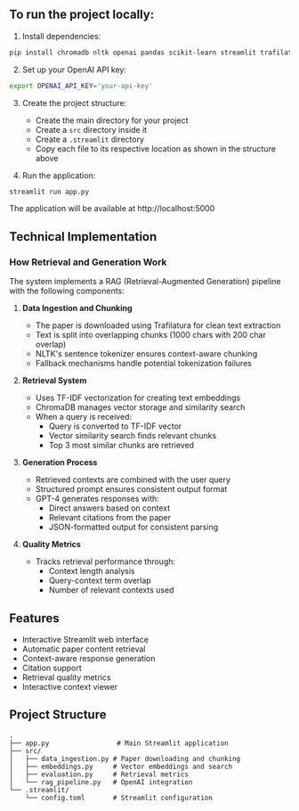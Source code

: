 ## To run the project locally:

1. Install dependencies:
```bash
pip install chromadb nltk openai pandas scikit-learn streamlit trafilatura
```

2. Set up your OpenAI API key:
```bash
export OPENAI_API_KEY='your-api-key'
```

3. Create the project structure:
   - Create the main directory for your project
   - Create a `src` directory inside it
   - Create a `.streamlit` directory
   - Copy each file to its respective location as shown in the structure above

4. Run the application:
```bash
streamlit run app.py
```

The application will be available at http://localhost:5000


## Technical Implementation

### How Retrieval and Generation Work

The system implements a RAG (Retrieval-Augmented Generation) pipeline with the following components:

1. **Data Ingestion and Chunking**
   - The paper is downloaded using Trafilatura for clean text extraction
   - Text is split into overlapping chunks (1000 chars with 200 char overlap)
   - NLTK's sentence tokenizer ensures context-aware chunking
   - Fallback mechanisms handle potential tokenization failures

2. **Retrieval System**
   - Uses TF-IDF vectorization for creating text embeddings
   - ChromaDB manages vector storage and similarity search
   - When a query is received:
     - Query is converted to TF-IDF vector
     - Vector similarity search finds relevant chunks
     - Top 3 most similar chunks are retrieved

3. **Generation Process**
   - Retrieved contexts are combined with the user query
   - Structured prompt ensures consistent output format
   - GPT-4 generates responses with:
     - Direct answers based on context
     - Relevant citations from the paper
     - JSON-formatted output for consistent parsing

4. **Quality Metrics**
   - Tracks retrieval performance through:
     - Context length analysis
     - Query-context term overlap
     - Number of relevant contexts used

## Features
- Interactive Streamlit web interface
- Automatic paper content retrieval
- Context-aware response generation
- Citation support
- Retrieval quality metrics
- Interactive context viewer

## Project Structure
```
.
├── app.py                 # Main Streamlit application
├── src/
│   ├── data_ingestion.py # Paper downloading and chunking
│   ├── embeddings.py     # Vector embeddings and search
│   ├── evaluation.py     # Retrieval metrics
│   └── rag_pipeline.py   # OpenAI integration
└── .streamlit/
    └── config.toml       # Streamlit configuration